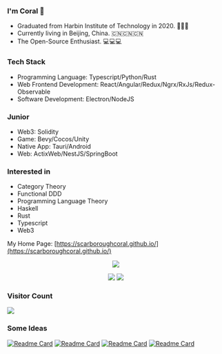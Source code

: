 ### I'm Coral 🥇

* Graduated from Harbin Institute of Technology in 2020. 🚀🚀🚀
* Currently living in Beijing, China. 🇨🇳🇨🇳🇨🇳
* The Open-Source Enthusiast. 💻💻💻

### Tech Stack

- Programming Language: Typescript/Python/Rust
- Web Frontend Development: React/Angular/Redux/Ngrx/RxJs/Redux-Observable
- Software Development: Electron/NodeJS

### Junior

- Web3: Solidity
- Game: Bevy/Cocos/Unity
- Native App: Tauri/Android
- Web: ActixWeb/NestJS/SpringBoot

### Interested in

- Category Theory
- Functional DDD
- Programming Language Theory
- Haskell
- Rust
- Typescript
- Web3

My Home Page: [https://scarboroughcoral.github.io/](https://scarboroughcoral.github.io/)



<p align="center">
  <a href="https://www.codewars.com/users/Scarborough_Coral" target="_blank"><img src="https://www.codewars.com/users/Scarborough_Coral/badges/large"/></a>
</p>
<p align="center">
  <img src="https://github-readme-stats.vercel.app/api/top-langs/?username=ScarboroughCoral&theme=prussian&hide=html,css,dockerfile,shell,ejs,stylus,javascript,vue,perl,asp,makefile&langs_count=10&count_private=true&show_icons=true&hide_border=true&layout=compact"/>
  <img src="https://github-readme-stats.vercel.app/api?username=ScarboroughCoral&count_private=true&show_icons=true&theme=prussian&include_all_commits=true&hide_border=true"/>
</p>

### Visitor Count
![](https://profile-counter.glitch.me/scarboroughcoral/count.svg)

### Some Ideas
[![Readme Card](https://github-readme-stats.vercel.app/api/pin/?username=ScarboroughCoral&repo=raytracing-in-one-weekend-rust&description_lines_count=3)](https://github.com/ScarboroughCoral/raytracing-in-one-weekend-rust)
[![Readme Card](https://github-readme-stats.vercel.app/api/pin/?username=ScarboroughCoral&repo=FlappyBird&description_lines_count=3)](https://github.com/ScarboroughCoral/FlappyBird)
[![Readme Card](https://github-readme-stats.vercel.app/api/pin/?username=ScarboroughCoral&repo=logical-foundations&description_lines_count=3)](https://github.com/ScarboroughCoral/logical-foundations)
[![Readme Card](https://github-readme-stats.vercel.app/api/pin/?username=ScarboroughCoral&repo=tauri-vite-react-template&description_lines_count=3)](https://github.com/ScarboroughCoral/tauri-vite-react-template)
